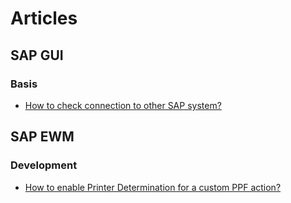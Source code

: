 # Articles

## SAP GUI

### Basis

- [How to check connection to other SAP system?](gui/basis/check-connection-to-sap-system.md)

## SAP EWM

### Development

- [How to enable Printer Determination for a custom PPF action?](/articles/ewm/development/custom-ppf-printer-determination)
